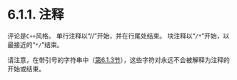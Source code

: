 # 6.1.1. 注释

评论是`C++`风格。 单行注释以“//”开始，并在行尾处结束。 块注释以“`/*`”开始，以最接近的“`*/`”结束。

请注意，在带引号的字符串中（[第6.1.3节](6.1.3.md)），这些字符对永远不会被解释为注释的开始或结束。

